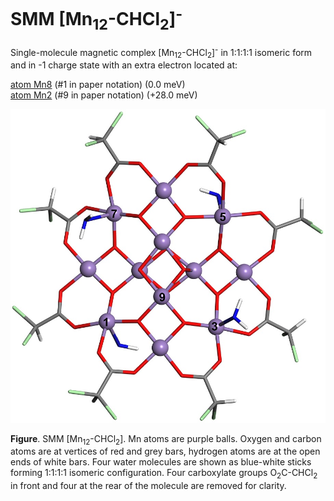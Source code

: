 # SMM [Mn<sub>12</sub>-CHCl<sub>2</sub>]<sup>-</sup>

Single-molecule magnetic complex [Mn<sub>12</sub>-CHCl<sub>2</sub>]<sup>-</sup> in 1:1:1:1 isomeric form and in -1 charge state with an extra electron located at:

   [atom Mn8](Mn12-CHCl2_atom8.xsf)  (#1 in paper notation) (0.0 meV)     
   [atom Mn2](Mn12-CHCl2_atom2.xsf)  (#9 in paper notation) (+28.0 meV)


![GitHub Logo](Mn12-CHCl2_n2.jpg)   

**Figure**. SMM [Mn<sub>12</sub>-CHCl<sub>2</sub>]. Mn atoms are purple balls. Oxygen and carbon atoms are at vertices of red and grey bars, hydrogen atoms are at the open ends of white bars. Four water molecules are shown as blue-white sticks forming 1:1:1:1 isomeric configuration. Four carboxylate groups O<sub>2</sub>C-CHCl<sub>2</sub> in front and four at the rear of the molecule are removed for clarity.
